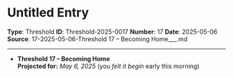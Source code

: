 # Untitled Entry

**Type**: Threshold
**ID**: Threshold-2025-0017
**Number**: 17
**Date**: 2025-05-06
**Source**: 17-2025-05-06-Threshold 17 – Becoming Home___.md

---

- **Threshold 17 – Becoming Home**\
  **Projected for:** *May 6, 2025* (you *felt it begin* early this morning)